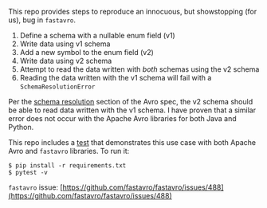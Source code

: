 This repo provides steps to reproduce an innocuous, but showstopping (for us), bug in `fastavro`.

1. Define a schema with a nullable enum field (v1)
2. Write data using v1 schema
3. Add a new symbol to the enum field (v2)
4. Write data using v2 schema
5. Attempt to read the data written with _both_ schemas using the v2 schema
6. Reading the data written with the v1 schema will fail with a `SchemaResolutionError`

Per the [schema resolution](https://avro.apache.org/docs/current/spec.html#Schema+Resolution) section of the Avro spec, 
the v2 schema should be able to read data written with the v1 schema. I have proven that a similar error does not occur
with the Apache Avro libraries for both Java and Python.

This repo includes a [test](test_avro.py) that demonstrates this use case with both Apache Avro and `fastavro` libraries. 
To run it:
```
$ pip install -r requirements.txt
$ pytest -v
```

`fastavro` issue: [https://github.com/fastavro/fastavro/issues/488](https://github.com/fastavro/fastavro/issues/488)

